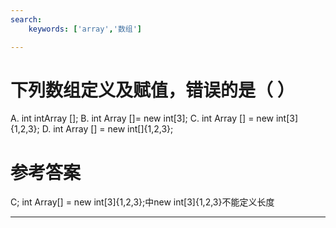 ```yaml
---
search:
    keywords: ['array','数组']

---
```



# 下列数组定义及赋值，错误的是（ ）

A. int intArray [];
B. int Array []= new int[3];
C. int Array [] = new int[3]{1,2,3};
D. int Array [] = new int[]{1,2,3};

# 参考答案

C;
int Array[] = new int[3]{1,2,3};中new int[3]{1,2,3}不能定义长度

---